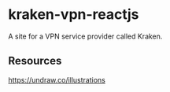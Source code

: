 # kraken-vpn-reactjs
 A site for a VPN service provider called Kraken.
 
 ## Resources
 https://undraw.co/illustrations
